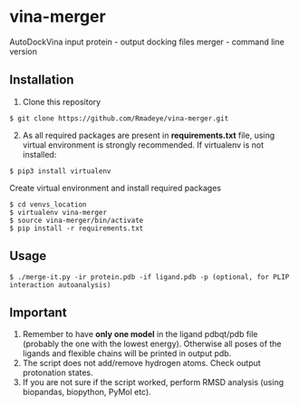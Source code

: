 # vina-merger
AutoDockVina input protein - output docking files merger  - command line version

## Installation
1. Clone this repository
```
$ git clone https://github.com/Rmadeye/vina-merger.git
```
2. As all required packages are present in **requirements.txt** file, using virtual environment is strongly recommended.
If virtualenv is not installed:
```
$ pip3 install virtualenv
```
Create virtual environment and install required packages
```
$ cd venvs_location
$ virtualenv vina-merger
$ source vina-merger/bin/activate
$ pip install -r requirements.txt
```
## Usage
```
$ ./merge-it.py -ir protein.pdb -if ligand.pdb -p (optional, for PLIP interaction autoanalysis)
```

## Important

1. Remember to have **only one model** in the ligand pdbqt/pdb file (probably the one with the lowest energy). Otherwise all poses of the ligands and flexible chains will be printed in output pdb.
2. The script does not add/remove hydrogen atoms. Check output protonation states.
3. If you are not sure if the script worked, perform RMSD analysis (using biopandas, biopython, PyMol etc).
